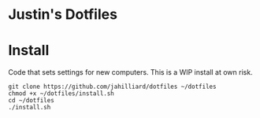 # Justin's Dotfiles

# Install

Code that sets settings for new computers. This is a WIP install at own risk.

```
git clone https://github.com/jahilliard/dotfiles ~/dotfiles
chmod +x ~/dotfiles/install.sh
cd ~/dotfiles
./install.sh
```
